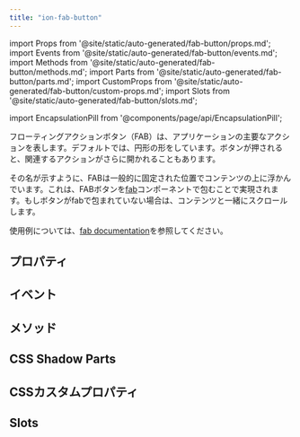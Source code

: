 ```yaml
---
title: "ion-fab-button"
---
```

import Props from '@site/static/auto-generated/fab-button/props.md';
import Events from '@site/static/auto-generated/fab-button/events.md';
import Methods from '@site/static/auto-generated/fab-button/methods.md';
import Parts from '@site/static/auto-generated/fab-button/parts.md';
import CustomProps from '@site/static/auto-generated/fab-button/custom-props.md';
import Slots from '@site/static/auto-generated/fab-button/slots.md';

<head>
  <title>Floating Action Button | Ionic FAB Button Icon for Primary Action</title>
  <meta name="description" content="フローティング・アクション・ボタン（FAB）は、アプリ内の主要なアクションを表します。アイコンは円形で、ボタンを押すと、関連するアクションを開くことができます。" />
</head>

import EncapsulationPill from '@components/page/api/EncapsulationPill';

<EncapsulationPill type="shadow" />


フローティングアクションボタン（FAB）は、アプリケーションの主要なアクションを表します。デフォルトでは、円形の形をしています。ボタンが押されると、関連するアクションがさらに開かれることもあります。

その名が示すように、FABは一般的に固定された位置でコンテンツの上に浮かんでいます。これは、FABボタンを[fab](./fab)コンポーネントで包むことで実現されます。もしボタンがfabで包まれていない場合は、コンテンツと一緒にスクロールします。

使用例については、[fab documentation](./fab)を参照してください。

## プロパティ
<Props />

## イベント
<Events />

## メソッド
<Methods />

## CSS Shadow Parts
<Parts />

## CSSカスタムプロパティ
<CustomProps />

## Slots
<Slots />